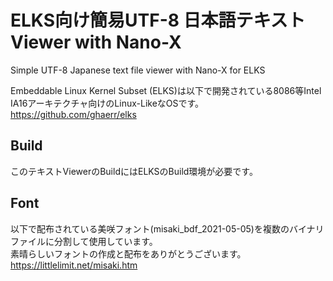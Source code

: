 # ELKS向け簡易UTF-8 日本語テキストViewer with Nano-X
Simple UTF-8 Japanese text file viewer with Nano-X for ELKS  

Embeddable Linux Kernel Subset (ELKS)は以下で開発されている8086等Intel IA16アーキテクチャ向けのLinux-LikeなOSです。  
https://github.com/ghaerr/elks

## Build
このテキストViewerのBuildにはELKSのBuild環境が必要です。  

## Font 
以下で配布されている美咲フォント(misaki_bdf_2021-05-05)を複数のバイナリファイルに分割して使用しています。  
素晴らしいフォントの作成と配布をありがとうございます。  
https://littlelimit.net/misaki.htm

